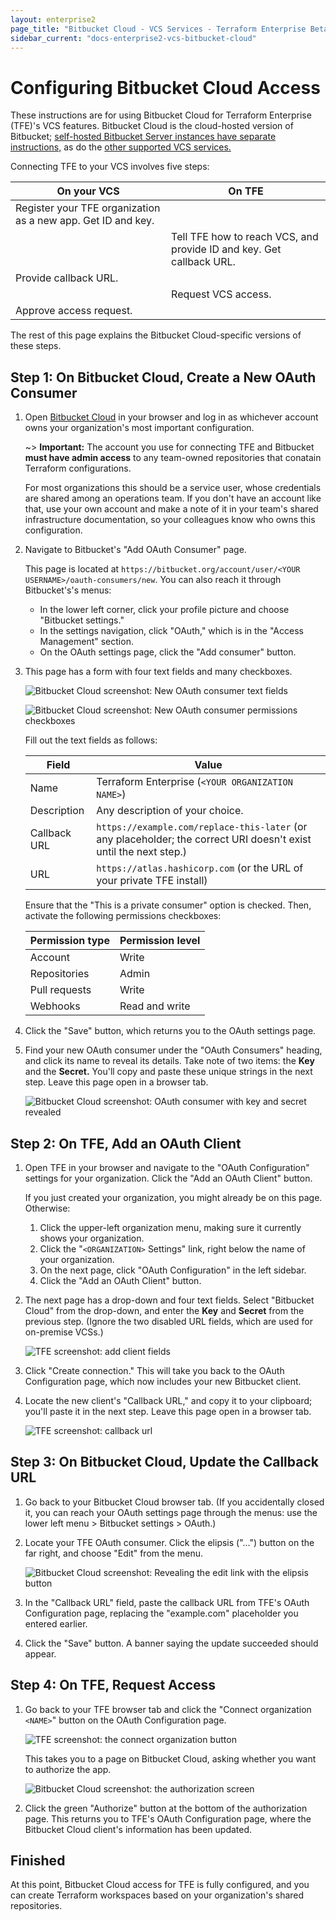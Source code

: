 ```yaml
---
layout: enterprise2
page_title: "Bitbucket Cloud - VCS Services - Terraform Enterprise Beta"
sidebar_current: "docs-enterprise2-vcs-bitbucket-cloud"
---
```


# Configuring Bitbucket Cloud Access

These instructions are for using Bitbucket Cloud for Terraform Enterprise (TFE)'s VCS features. Bitbucket Cloud is the cloud-hosted version of Bitbucket; [self-hosted Bitbucket Server instances have separate instructions,](./bitbucket-server.html) as do the [other supported VCS services.](./index.html)

Connecting TFE to your VCS involves five steps:

On your VCS | On TFE
--|--
Register your TFE organization as a new app. Get ID and key. | &nbsp;
&nbsp; | Tell TFE how to reach VCS, and provide ID and key. Get callback URL.
Provide callback URL. | &nbsp;
&nbsp; | Request VCS access.
Approve access request. | &nbsp;

The rest of this page explains the Bitbucket Cloud-specific versions of these steps.

## Step 1: On Bitbucket Cloud, Create a New OAuth Consumer

1. Open [Bitbucket Cloud](https://bitbucket.org) in your browser and log in as whichever account owns your organization's most important configuration.

    ~> **Important:** The account you use for connecting TFE and Bitbucket **must have admin access** to any team-owned repositories that conatain Terraform configurations.

    For most organizations this should be a service user, whose credentials are shared among an operations team. If you don't have an account like that, use your own account and make a note of it in your team's shared infrastructure documentation, so your colleagues know who owns this configuration.

2. Navigate to Bitbucket's "Add OAuth Consumer" page.

    This page is located at `https://bitbucket.org/account/user/<YOUR USERNAME>/oauth-consumers/new`. You can also reach it through Bitbucket's's menus:

    - In the lower left corner, click your profile picture and choose "Bitbucket settings."
    - In the settings navigation, click "OAuth," which is in the "Access Management" section.
    - On the OAuth settings page, click the "Add consumer" button.

3. This page has a form with four text fields and many checkboxes.

    ![Bitbucket Cloud screenshot: New OAuth consumer text fields](./images/bitbucket-cloud-add-consumer-1.png)

    ![Bitbucket Cloud screenshot: New OAuth consumer permissions checkboxes](./images/bitbucket-cloud-add-consumer-2.png)

    Fill out the text fields as follows:

    Field            | Value
    -----------------|--------------------------------------------------
    Name             | Terraform Enterprise (`<YOUR ORGANIZATION NAME>`)
    Description      | Any description of your choice.
    Callback URL     | `https://example.com/replace-this-later` (or any placeholder; the correct URI doesn't exist until the next step.)
    URL              | `https://atlas.hashicorp.com` (or the URL of your private TFE install)

    Ensure that the "This is a private consumer" option is checked. Then, activate the following permissions checkboxes:

    Permission type | Permission level
    ----------------|-----------------
    Account         | Write
    Repositories    | Admin
    Pull requests   | Write
    Webhooks        | Read and write

4. Click the "Save" button, which returns you to the OAuth settings page.

5. Find your new OAuth consumer under the "OAuth Consumers" heading, and click its name to reveal its details. Take note of two items: the **Key** and the **Secret.** You'll copy and paste these unique strings in the next step. Leave this page open in a browser tab.

    ![Bitbucket Cloud screenshot: OAuth consumer with key and secret revealed](./images/bitbucket-cloud-application-created.png)

## Step 2: On TFE, Add an OAuth Client

1. Open TFE in your browser and navigate to the "OAuth Configuration" settings for your organization. Click the "Add an OAuth Client" button.

    If you just created your organization, you might already be on this page. Otherwise:

    1. Click the upper-left organization menu, making sure it currently shows your organization.
    1. Click the "`<ORGANIZATION>` Settings" link, right below the name of your organization.
    1. On the next page, click "OAuth Configuration" in the left sidebar.
    1. Click the "Add an OAuth Client" button.

2. The next page has a drop-down and four text fields. Select "Bitbucket Cloud" from the drop-down, and enter the **Key** and **Secret** from the previous step. (Ignore the two disabled URL fields, which are used for on-premise VCSs.)

    ![TFE screenshot: add client fields](./images/bitbucket-cloud-tfe-add-client-fields.png)

3. Click "Create connection." This will take you back to the OAuth Configuration page, which now includes your new Bitbucket client.

4. Locate the new client's "Callback URL," and copy it to your clipboard; you'll paste it in the next step. Leave this page open in a browser tab.

    ![TFE screenshot: callback url](./images/bitbucket-cloud-tfe-callback-url.png)

## Step 3: On Bitbucket Cloud, Update the Callback URL

1. Go back to your Bitbucket Cloud browser tab. (If you accidentally closed it, you can reach your OAuth settings page through the menus: use the lower left menu > Bitbucket settings > OAuth.)

2. Locate your TFE OAuth consumer. Click the elipsis ("...") button on the far right, and choose "Edit" from the menu.

    ![Bitbucket Cloud screenshot: Revealing the edit link with the elipsis button](./images/bitbucket-cloud-edit-consumer.png)

3. In the "Callback URL" field, paste the callback URL from TFE's OAuth Configuration page, replacing the "example.com" placeholder you entered earlier.

4. Click the "Save" button. A banner saying the update succeeded should appear.

## Step 4: On TFE, Request Access

1. Go back to your TFE browser tab and click the "Connect organization `<NAME>`" button on the OAuth Configuration page.

    ![TFE screenshot: the connect organization button](./images/tfe-connect-orgname.png)

    This takes you to a page on Bitbucket Cloud, asking whether you want to authorize the app.

    ![Bitbucket Cloud screenshot: the authorization screen](./images/bitbucket-cloud-authorize.png)

2. Click the green "Authorize" button at the bottom of the authorization page. This returns you to TFE's OAuth Configuration page, where the Bitbucket Cloud client's information has been updated.

## Finished

At this point, Bitbucket Cloud access for TFE is fully configured, and you can create Terraform workspaces based on your organization's shared repositories.

